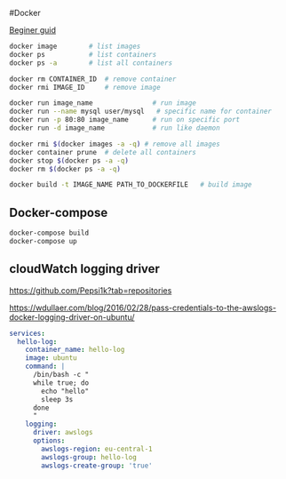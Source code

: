 #Docker 


[Beginer guid](https://docker-curriculum.com/)

```bash
docker image        # list images
docker ps           # list containers
docker ps -a        # list all containers

docker rm CONTAINER_ID 	# remove container
docker rmi IMAGE_ID 	# remove image

docker run image_name               # run image
docker run --name mysql user/mysql   # specific name for container
docker run -p 80:80 image_name      # run on specific port 
docker run -d image_name            # run like daemon

docker rmi $(docker images -a -q) # remove all images
docker container prune 	# delete all containers
docker stop $(docker ps -a -q)
docker rm $(docker ps -a -q)

docker build -t IMAGE_NAME PATH_TO_DOCKERFILE 	# build image
```

## Docker-compose

```bash
docker-compose build
docker-compose up
```

## cloudWatch logging driver
https://github.com/Pepsi1k?tab=repositories

https://wdullaer.com/blog/2016/02/28/pass-credentials-to-the-awslogs-docker-logging-driver-on-ubuntu/

```yaml
services:
  hello-log:
    container_name: hello-log
    image: ubuntu
    command: |
      /bin/bash -c "
      while true; do
        echo "hello"
        sleep 3s
      done
      "
    logging:
      driver: awslogs
      options:
        awslogs-region: eu-central-1
        awslogs-group: hello-log
        awslogs-create-group: 'true'
```
